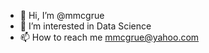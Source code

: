 - 👋 Hi, I’m @mmcgrue
- 👀 I’m interested in Data Science
- 📫 How to reach me mmcgrue@yahoo.com

<!---
mmcgrue/mmcgrue is a ✨ special ✨ repository because its `README.md` (this file) appears on your GitHub profile.
You can click the Preview link to take a look at your changes.
--->
